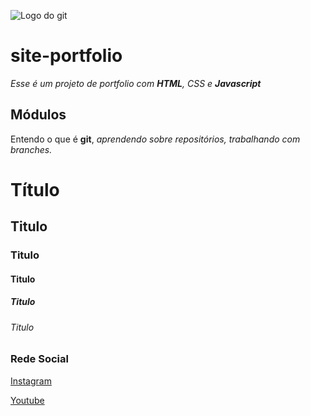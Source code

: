 ![Logo do git](https://sujeitoprogramador.com/wp-content/uploads/2021/04/gitimage.png)

# site-portfolio
_Esse é um projeto de portfolio com **HTML**, CSS e **Javascript**_

## Módulos
Entendo o que é **git**, _aprendendo sobre repositórios, trabalhando com branches._


# Título

## Titulo

### Titulo

#### Titulo

##### Titulo

###### Titulo

### Rede Social
[Instagram](https://instagram.com/sujeitoprogramador)

[Youtube](https://youtube.com/c/sujeitoprogramador)